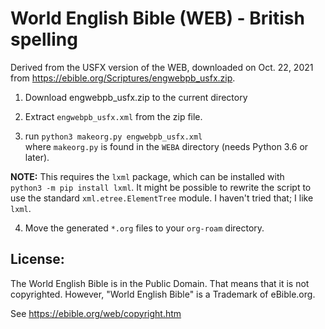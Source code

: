 # World English Bible (WEB) - British spelling

Derived from the USFX version of the WEB, downloaded on Oct. 22, 2021 from
https://ebible.org/Scriptures/engwebpb_usfx.zip.

1. Download engwebpb_usfx.zip to the current directory

2. Extract `engwebpb_usfx.xml` from the zip file.

3. run `python3 makeorg.py engwebpb_usfx.xml`\
where `makeorg.py` is found in the `WEBA` directory (needs Python 3.6 or later).

**NOTE:** This requires the `lxml` package, which can be installed with\
`python3 -m pip install lxml`. It might be possible to rewrite the script to use the standard `xml.etree.ElementTree` module. I haven't tried that; I like `lxml`.

4. Move the generated `*.org` files to your `org-roam` directory.

## License:

The World English Bible is in the Public Domain. That means that it is not copyrighted. However, "World English Bible" is a Trademark of eBible.org.

See https://ebible.org/web/copyright.htm
